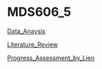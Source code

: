# MDS606_5


[Data_Anaysis](DataAnalysis.md)

[Literature_Review](LiteratureReview.md)

[Progress_Assessment_by_Lien](ProgressAssessmentbyLien.md)
